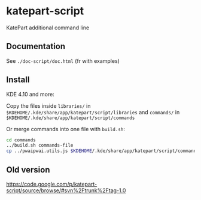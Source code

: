 katepart-script
===============

KatePart additional command line 

Documentation
-------------

See `./doc-script/doc.html` (fr with examples)

Install
-------

KDE 4.10 and more:

Copy the files inside `libraries/` in `$KDEHOME/.kde/share/app/katepart/script/libraries` and `commands/` in `$KDEHOME/.kde/share/app/katepart/script/commands`

Or merge commands into one file with `build.sh`:

```sh
cd commands
../build.sh commands-file
cp ../pwaipwai.utils.js $KDEHOME/.kde/share/app/katepart/script/commands
```

Old version
----------

https://code.google.com/p/katepart-script/source/browse/#svn%2Ftrunk%2Ftag-1.0
